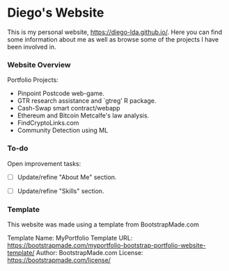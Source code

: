 # Diego's Website

This is my personal website, https://diego-lda.github.io/. 
Here you can find some information about me as well as browse some of the projects I have been involved in.

### Website Overview

Portfolio Projects:

- Pinpoint Postcode web-game.
- GTR research assistance and `gtreg' R package.
- Cash-Swap smart contract/webapp
- Ethereum and Bitcoin Metcalfe's law analysis.
- FindCryptoLinks.com
- Community Detection using ML

### To-do

Open improvement tasks:

- [ ] Update/refine "About Me" section.
- [ ] Update/refine "Skills" section.


### Template

This website was made using a template from BootstrapMade.com

Template Name: MyPortfolio
Template URL: https://bootstrapmade.com/myportfolio-bootstrap-portfolio-website-template/
Author: BootstrapMade.com
License: https://bootstrapmade.com/license/

